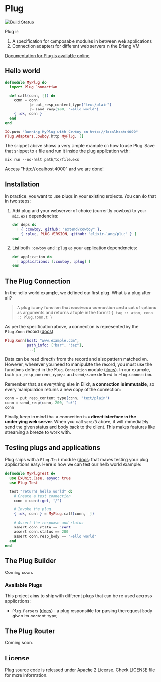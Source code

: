 # Plug

[![Build Status](https://travis-ci.org/elixir-lang/plug.png?branch=master)](https://travis-ci.org/elixir-lang/plug)

Plug is:

1. A specification for composable modules in between web applications
2. Connection adapters for different web servers in the Erlang VM

[Documentation for Plug is available online](http://elixir-lang.org/docs/plug/).

## Hello world

```elixir
defmodule MyPlug do
  import Plug.Connection

  def call(conn, []) do
    conn = conn
           |> put_resp_content_type("text/plain")
           |> send_resp(200, "Hello world")
    { :ok, conn }
  end
end

IO.puts "Running MyPlug with Cowboy on http://localhost:4000"
Plug.Adapters.Cowboy.http MyPlug, []
```

The snippet above shows a very simple example on how to use Plug. Save that snippet to a file and run it inside the plug application with:

    mix run --no-halt path/to/file.exs

Access "http://localhost:4000" and we are done!

## Installation

In practice, you want to use plugs in your existing projects. You can do that in two steps:

1. Add plug and your webserver of choice (currently cowboy) to your `mix.exs` dependencies:

    ```elixir
    def deps do
      [ { :cowboy, github: "extend/cowboy" },
        { :plug, PLUG_VERSION, github: "elixir-lang/plug" } ]
    end
    ```

2. List both `:cowboy` and `:plug` as your application dependencies:

    ```elixir
    def application do
      [ applications: [:cowboy, :plug] ]
    end
    ```

## The Plug Connection

In the hello world example, we defined our first plug. What is a plug after all?

> A plug is any function that receives a connection and a set of options as arguments and returns a tuple in the format `{ tag :: atom, conn :: Plug.Conn.t }`

As per the specification above, a connection is represented by the `Plug.Conn` record ([docs](http://elixir-lang.org/docs/plug/Plug.Conn.html)):

```elixir
Plug.Conn[host: "www.example.com",
          path_info: ["bar", "baz"],
          ...]
```

Data can be read directly from the record and also pattern matched on. However, whenever you need to manipulate the record, you must use the functions defined in the `Plug.Connection` module ([docs](http://elixir-lang.org/docs/plug/Plug.Connection.html)). In our example, both `put_resp_content_type/2` and `send/3` are defined in `Plug.Connection`.

Remember that, as everything else in Elixir, **a connection is immutable**, so every manipulation returns a new copy of the connection:

```elixir
conn = put_resp_content_type(conn, "text/plain")
conn = send_resp(conn, 200, "ok")
conn
```

Finally, keep in mind that a connection is a **direct interface to the underlying web server**. When you call `send/3` above, it will immediately send the given status and body back to the client. This makes features like streaming a breeze to work with.

## Testing plugs and applications

Plug ships with a `Plug.Test` module ([docs](http://elixir-lang.org/docs/plug/Plug.Test.html)) that makes testing your plug applications easy. Here is how we can test our hello world example:

```elixir
defmodule MyPlugTest do
  use ExUnit.Case, async: true
  use Plug.Test

  test "returns hello world" do
    # Create a test connection
    conn = conn(:get, "/")

    # Invoke the plug
    { :ok, conn } = MyPlug.call(conn, [])

    # Assert the response and status
    assert conn.state == :sent
    assert conn.status == 200
    assert conn.resp_body == "Hello world"
  end
end
```

## The Plug Builder

Coming soon.

### Available Plugs

This project aims to ship with different plugs that can be re-used accross applications:

* `Plug.Parsers` ([docs](http://elixir-lang.org/docs/plug/Plug.Parsers.html)) - a plug responsible for parsing the request body given its content-type;

## The Plug Router

Coming soon.

## License

Plug source code is released under Apache 2 License.
Check LICENSE file for more information.
